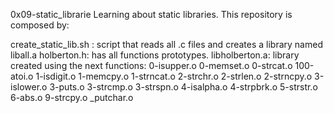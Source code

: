 0x09-static_librarie
Learning about static libraries. This repository is composed by:

create_static_lib.sh : script that reads all .c files and creates a library named liball.a
holberton.h: has all functions prototypes.
libholberton.a: library created using the next functions: 0-isupper.o 0-memset.o 0-strcat.o 100-atoi.o 1-isdigit.o 1-memcpy.o 1-strncat.o 2-strchr.o 2-strlen.o 2-strncpy.o 3-islower.o 3-puts.o 3-strcmp.o 3-strspn.o 4-isalpha.o 4-strpbrk.o 5-strstr.o 6-abs.o 9-strcpy.o _putchar.o